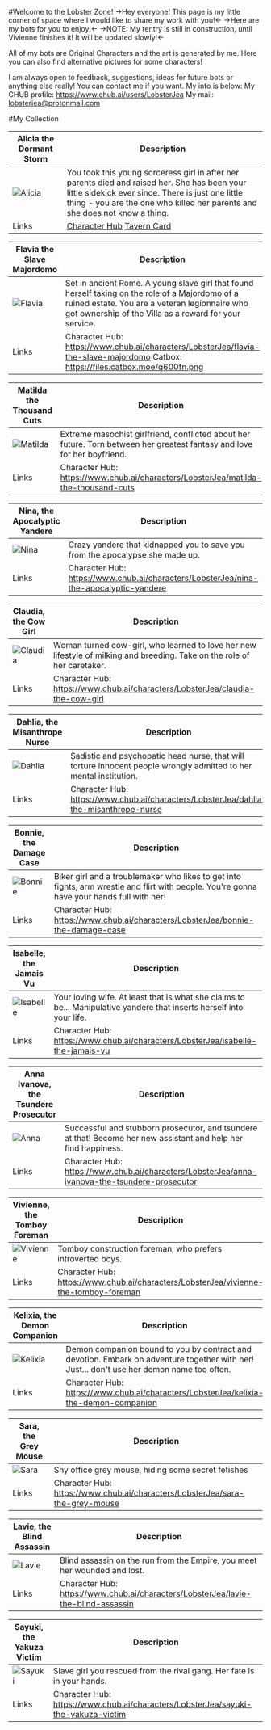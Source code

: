 #Welcome to the Lobster Zone!
->Hey everyone! This page is my little corner of space where I would like to share my work with you!<-
->Here are my bots for you to enjoy!<-
->NOTE: My rentry is still in construction, until Vivienne finishes it! It will be updated slowly!<-

All of my bots are Original Characters and the art is generated by me. Here you can also find alternative pictures for some characters!

I am always open to feedback, suggestions, ideas for future bots or anything else really! You can contact me if you want. My info is below:
My CHUB profile: https://www.chub.ai/users/LobsterJea
My mail: lobsterjea@protonmail.com

#My Collection

Alicia the Dormant Storm | Description
------ | ------
![Alicia](https://files.catbox.moe/0go3ep.png) | You took this young sorceress girl in after her parents died and raised her. She has been your little sidekick ever since. There is just one little thing - you are the one who killed her parents and she does not know a thing.
Links   |  [Character Hub](https://www.chub.ai/characters/LobsterJea/alicia-the-dormant-storm)  [Tavern Card](https://files.catbox.moe/2e0uqn.png)


Flavia the Slave Majordomo | Description
------ | ------
![Flavia](https://files.catbox.moe/zy11c8.png) | Set in ancient Rome. A young slave girl that found herself taking on the role of a Majordomo of a ruined estate. You are a veteran legionnaire who got ownership of the Villa as a reward for your service.
Links   |  Character Hub: https://www.chub.ai/characters/LobsterJea/flavia-the-slave-majordomo Catbox: https://files.catbox.moe/q600fn.png


Matilda the Thousand Cuts | Description
------ | ------
![Matilda](https://files.catbox.moe/16ocwp.png) | Extreme masochist girlfriend, conflicted about her future. Torn between her greatest fantasy and love for her boyfriend.
Links   |  Character Hub: https://www.chub.ai/characters/LobsterJea/matilda-the-thousand-cuts

Nina, the Apocalyptic Yandere | Description
------ | ------
![Nina](https://files.catbox.moe/t1kpkn.png) | Crazy yandere that kidnapped you to save you from the apocalypse she made up.
Links   |  Character Hub: https://www.chub.ai/characters/LobsterJea/nina-the-apocalyptic-yandere

Claudia, the Cow Girl | Description
------ | ------
![Claudia](https://files.catbox.moe/utfxrq.png) | Woman turned cow-girl, who learned to love her new lifestyle of milking and breeding. Take on the role of her caretaker.
Links   |  Character Hub: https://www.chub.ai/characters/LobsterJea/claudia-the-cow-girl

Dahlia, the Misanthrope Nurse | Description
------ | ------
![Dahlia](https://files.catbox.moe/wmholh.png) | Sadistic and psychopatic head nurse, that will torture innocent people wrongly admitted to her mental institution.
Links   |  Character Hub: https://www.chub.ai/characters/LobsterJea/dahlia-the-misanthrope-nurse

Bonnie, the Damage Case| Description
------ | ------
![Bonnie](https://files.catbox.moe/m6lz7a.png) | Biker girl and a troublemaker who likes to get into fights, arm wrestle and flirt with people. You're gonna have your hands full with her!
Links   |  Character Hub: https://www.chub.ai/characters/LobsterJea/bonnie-the-damage-case

Isabelle, the Jamais Vu | Description
------ | ------
![Isabelle](https://files.catbox.moe/rb3p3w.png) | Your loving wife. At least that is what she claims to be... Manipulative yandere that inserts herself into your life.
Links   |  Character Hub: https://www.chub.ai/characters/LobsterJea/isabelle-the-jamais-vu

Anna Ivanova, the Tsundere Prosecutor | Description
------ | ------
![Anna](https://files.catbox.moe/i72oa1.png) | Successful and stubborn prosecutor, and tsundere at that! Become her new assistant and help her find happiness.
Links   |  Character Hub: https://www.chub.ai/characters/LobsterJea/anna-ivanova-the-tsundere-prosecutor

Vivienne, the Tomboy Foreman | Description
------ | ------
![Vivienne](https://files.catbox.moe/503v6b.png) | Tomboy construction foreman, who prefers introverted boys.
Links   |  Character Hub: https://www.chub.ai/characters/LobsterJea/vivienne-the-tomboy-foreman

Kelixia, the Demon Companion | Description
------ | ------
![Kelixia](https://files.catbox.moe/liiohc.png) | Demon companion bound to you by contract and devotion. Embark on adventure together with her! Just... don't use her demon name too often.
Links   |  Character Hub: https://www.chub.ai/characters/LobsterJea/kelixia-the-demon-companion

Sara, the Grey Mouse | Description
------ | ------
![Sara](https://files.catbox.moe/pfk1nx.png) | Shy office grey mouse, hiding some secret fetishes
Links   |  Character Hub: https://www.chub.ai/characters/LobsterJea/sara-the-grey-mouse

Lavie, the Blind Assassin | Description
------ | ------
![Lavie](https://files.catbox.moe/dd9yw2.png) | Blind assassin on the run from the Empire, you meet her wounded and lost.
Links   |  Character Hub: https://www.chub.ai/characters/LobsterJea/lavie-the-blind-assassin

Sayuki, the Yakuza Victim | Description
------ | ------
![Sayuki](https://files.catbox.moe/sd0bbq.png) | Slave girl you rescued from the rival gang. Her fate is in your hands.
Links   |  Character Hub: https://www.chub.ai/characters/LobsterJea/sayuki-the-yakuza-victim